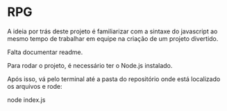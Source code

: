 # RPG

A ideia por trás deste projeto é familiarizar com a sintaxe do javascript ao mesmo tempo de trabalhar em equipe na criação de um projeto divertido.

Falta documentar readme.

Para rodar o projeto, é necessário ter o Node.js instalado.

Após isso, vá pelo terminal até a pasta do repositório onde está localizado os arquivos e rode:

node index.js
